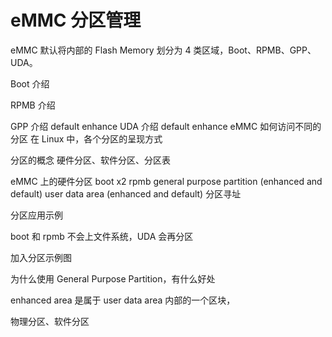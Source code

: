 # eMMC 分区管理

eMMC 默认将内部的 Flash Memory 划分为 4 类区域，Boot、RPMB、GPP、UDA。

Boot 介绍

RPMB 介绍

GPP 介绍
  default
  enhance
UDA 介绍
  default
  enhance
eMMC 如何访问不同的分区
在 Linux 中，各个分区的呈现方式


分区的概念
  硬件分区、软件分区、分区表

eMMC 上的硬件分区
  boot x2
  rpmb
  general purpose partition (enhanced and default)
  user data area (enhanced and default)
  分区寻址

分区应用示例
  
  

boot 和 rpmb 不会上文件系统，UDA 会再分区

加入分区示例图

[](http://tjworld.net/attachment/wiki/Android/HTC/Vision/EmmcPartitioning/partitions.png)

为什么使用 General Purpose Partition，有什么好处

enhanced area 是属于 user data area 内部的一个区块，

物理分区、软件分区


[](https://en.wikipedia.org/wiki/Disk_partitioning)
